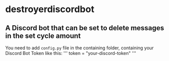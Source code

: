 # destroyerdiscordbot
## A Discord bot that can be set to delete messages in the set cycle amount
You need to add `config.py` file in the containing folder, containing your 
Discord Bot Token like this:
'''
token = "your-discord-token"
'''
